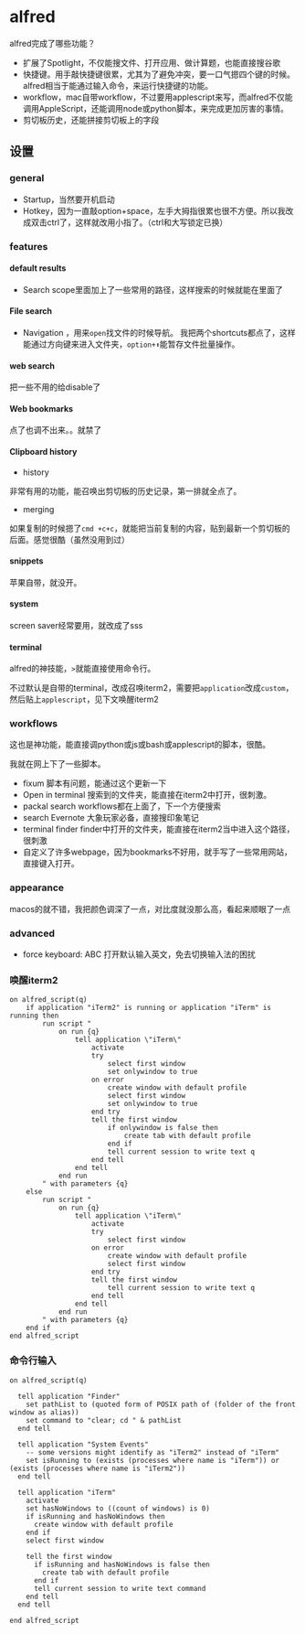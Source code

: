 # alfred

alfred完成了哪些功能？

-   扩展了Spotlight，不仅能搜文件、打开应用、做计算题，也能直接搜谷歌
-   快捷键。用手敲快捷键很累，尤其为了避免冲突，要一口气摁四个键的时候。
    alfred相当于能通过输入命令，来运行快捷键的功能。
-   workflow，mac自带workflow，不过要用applescript来写，而alfred不仅能调用AppleScript，还能调用node或python脚本，来完成更加厉害的事情。
-   剪切板历史，还能拼接剪切板上的字段

## 设置

### general

-   Startup，当然要开机启动
-   Hotkey，因为一直敲option+space，左手大拇指很累也很不方便。所以我改成双击ctrl了，这样就改用小指了。（ctrl和大写锁定已换）

### features

#### default results

-   Search scope里面加上了一些常用的路径，这样搜索的时候就能在里面了

#### File search

-   Navigation ，用来`open`找文件的时候导航。
    我把两个shortcuts都点了，这样能通过方向键来进入文件夹，`option+⬆️`能暂存文件批量操作。

#### web search

把一些不用的给disable了

#### Web bookmarks

点了也调不出来。。就禁了

#### Clipboard history

-   history

非常有用的功能，能召唤出剪切板的历史记录，第一排就全点了。

-   merging

如果复制的时候摁了`cmd +c+c`，就能把当前复制的内容，贴到最新一个剪切板的后面。感觉很酷（虽然没用到过）

#### snippets

苹果自带，就没开。

#### system

screen saver经常要用，就改成了sss

#### terminal

alfred的神技能，`>`就能直接使用命令行。

不过默认是自带的terminal，改成召唤iterm2，需要把`application`改成`custom`，然后贴上`applescript`，见下文唤醒iterm2

### workflows

这也是神功能，能直接调python或js或bash或applescript的脚本，很酷。

我就在网上下了一些脚本。

-   fixum
    脚本有问题，能通过这个更新一下
-   Open in terminal
    搜索到的文件夹，能直接在iterm2中打开，很刺激。
-   packal search
    workflows都在上面了，下一个方便搜索
-   search Evernote
    大象玩家必备，直接搜印象笔记
-   terminal finder
    finder中打开的文件夹，能直接在iterm2当中进入这个路径，很刺激
-   自定义了许多webpage，因为bookmarks不好用，就手写了一些常用网站，直接键入打开。

### appearance

macos的就不错，我把颜色调深了一点，对比度就没那么高，看起来顺眼了一点

### advanced

-   force keyboard: ABC
    打开默认输入英文，免去切换输入法的困扰

### 唤醒iterm2

```aps
on alfred_script(q)
    if application "iTerm2" is running or application "iTerm" is running then
        run script "
            on run {q}
                tell application \"iTerm\"
                    activate
                    try
                        select first window
                        set onlywindow to true
                    on error
                        create window with default profile
                        select first window
                        set onlywindow to true
                    end try
                    tell the first window
                        if onlywindow is false then
                            create tab with default profile
                        end if
                        tell current session to write text q
                    end tell
                end tell
            end run
        " with parameters {q}
    else
        run script "
            on run {q}
                tell application \"iTerm\"
                    activate
                    try
                        select first window
                    on error
                        create window with default profile
                        select first window
                    end try
                    tell the first window
                        tell current session to write text q
                    end tell
                end tell
            end run
        " with parameters {q}
    end if
end alfred_script
```

### 命令行输入

```
on alfred_script(q)
  
  tell application "Finder"
    set pathList to (quoted form of POSIX path of (folder of the front window as alias))
    set command to "clear; cd " & pathList
  end tell
  
  tell application "System Events"
    -- some versions might identify as "iTerm2" instead of "iTerm"
    set isRunning to (exists (processes where name is "iTerm")) or (exists (processes where name is "iTerm2"))
  end tell
  
  tell application "iTerm"
    activate
    set hasNoWindows to ((count of windows) is 0)
    if isRunning and hasNoWindows then
      create window with default profile
    end if
    select first window
    
    tell the first window
      if isRunning and hasNoWindows is false then
        create tab with default profile
      end if
      tell current session to write text command
    end tell
  end tell
  
end alfred_script

```
